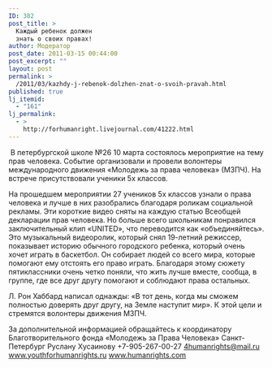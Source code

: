 ```yaml
---
ID: 382
post_title: >
  Каждый ребенок должен
  знать о своих правах!
author: Модератор
post_date: 2011-03-15 00:44:00
post_excerpt: ""
layout: post
permalink: >
  /2011/03/kazhdy-j-rebenok-dolzhen-znat-o-svoih-pravah.html
published: true
lj_itemid:
  - "161"
lj_permalink:
  - >
    http://forhumanright.livejournal.com/41222.html
---
```

&nbsp;В петербургской школе №26 10 марта состоялось мероприятие на тему прав человека. Событие организовали и провели волонтеры международного движения &laquo;Молодежь за права человека&raquo; (МЗПЧ). На встрече присутствовали ученики 5х классов.

На прошедшем мероприятии 27 учеников 5х классов узнали о права человека и лучше в них разобрались благодаря роликам социальной рекламы. Эти короткие видео сняты на каждую статью Всеобщей декларации прав человека. Но больше всего школьникам понравился заключительный клип &laquo;UNITED&raquo;, что переводится как &laquo;объединяйтесь&raquo;. Это музыкальный видеоролик, который снял 19-летний режиссер, показывает историю обычного городского ребенка, который очень хочет играть в баскетбол. Он собирает людей со всего мира, которые помогают ему отстоять его право играть. Благодаря этому сюжету пятиклассники очень четко поняли, что жить лучше вместе, сообща, в группе, где все друг другу помогают и соблюдают права остальных.

Л. Рон Хаббард написал однажды: &laquo;В тот день, когда мы сможем полностью доверять друг другу, на Земле наступит мир&raquo;. К этой цели и стремятся волонтеры движения МЗПЧ.

За дополнительной информацией обращайтесь к координатору
Благотворительного фонда &laquo;Молодежь за Права Человека&raquo; Санкт-Петербург
Руслану Хусаинову
+7-905-267-00-27
4humanrights@mail.ru
www.youthforhumanrights.ru
www.humanrights.com